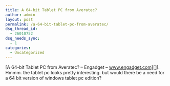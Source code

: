 ```yaml
---
title: A 64-bit Tablet PC from Averatec?
author: admin
layout: post
permalink: /a-64-bit-tablet-pc-from-averatec/
dsq_thread_id:
  - 26010752
dsq_needs_sync:
  - 1
categories:
  - Uncategorized
---
```

[A 64-bit Tablet PC from Averatec? &#8211; Engadget &#8211; www.engadget.com][1]. Hmmm. the tablet pc looks pretty interesting. but would there be a need for a 64 bit version of windows tablet pc edition?

 [1]: http://www.engadget.com/entry/6447889466611867/